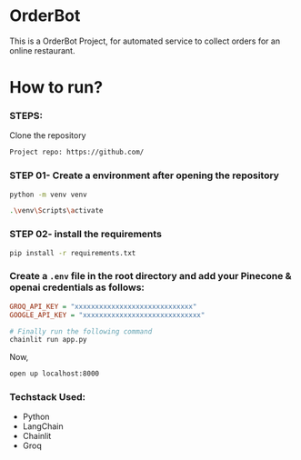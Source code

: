# OrderBot
This is a OrderBot Project, for automated service to collect orders for an online restaurant.

# How to run?
### STEPS:

Clone the repository

```bash
Project repo: https://github.com/
```
### STEP 01- Create a environment after opening the repository

```bash
python -m venv venv
```

```bash
.\venv\Scripts\activate
```


### STEP 02- install the requirements
```bash
pip install -r requirements.txt
```


### Create a `.env` file in the root directory and add your Pinecone & openai credentials as follows:

```ini
GROQ_API_KEY = "xxxxxxxxxxxxxxxxxxxxxxxxxxxxx"
GOOGLE_API_KEY = "xxxxxxxxxxxxxxxxxxxxxxxxxxxxx"
```


```bash
# Finally run the following command
chainlit run app.py
```

Now,
```bash
open up localhost:8000
```


### Techstack Used:

- Python
- LangChain
- Chainlit
- Groq